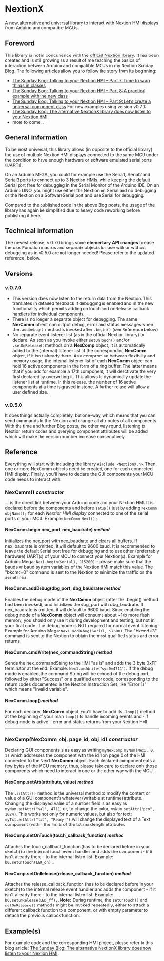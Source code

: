 # NextionX
A new, alternative and universal library to interact with Nextion HMI displays from Arduino and compatible MCUs.
## Foreword
This library is not in concurrence with the [official Nextion library](https://github.com/itead/ITEADLIB_Arduino_Nextion). It has been created and is still growing as a result of me teaching the basics of interaction between Arduino and compatible MCUs in my Nextion Sunday Blog. The following articles allow you to follow the story from its beginning:
* [The Sunday Blog: Talking to your Nextion HMI – Part 7: Time to wrap things in classes](https://nextion.tech/2020/12/14/the-sunday-blog-talking-to-your-nextion-hmi-part-7-time-to-wrap-things-in-classes/)
* [The Sunday Blog: Talking to your Nextion HMI – Part 8: A practical example with the new class](https://nextion.tech/2020/12/21/the-sunday-blog-talking-to-your-nextion-hmi-part-8-a-practical-example-with-the-new-class/)
* [The Sunday Blog: Talking to your Nextion HMI – Part 9: Let’s create a universal component class](https://nextion.tech/2020/12/28/the-sunday-blog-talking-to-your-nextion-hmi-part-9-lets-create-a-universal-component-class/)
For new examples using version v0.7.0:
* [The Sunday Blog: The alternative NextionX library does now listen to your Nextion HMI](https://nextion.tech/2021/02/15/the-sunday-blog-the-alternative-nextionx-library-does-now-listen-to-your-nextion-hmi/)
* more to come...
## General information
To be most universal, this library allows (in opposite to the official library) the use of multiple Nextion HMI displays connected to the same MCU under the condition to have enough hardware or software emulated serial ports (UARTs). 

On an Arduino MEGA, you could for example use the Serial1, Serial2 and Serial3 ports to connect up to 3 Nextion HMIs, while keeping the default Serial port free for debugging in the Serial Monitor of the Arduino IDE. On an Arduino UNO, you might use either the Nextion on Serial and no debugging or the Nextion on a SoftwareSerial port and use Serial for debugging.

Compared to the published code in the above Blog posts, the usage of the library has again be simplified due to heavy code reworking before publishing it here.
## Technical information
The newest release, v.0.7.0 brings some **elementary API changes** to ease the use. Function macros and separate objects for use with or without debugging as in v0.5.0 are not longer needed! Please refer to the updated reference, below.
## Versions
### v.0.7.0
* This version does now listen to the return data from the Nextion. This translates in detailed feedback if debugging is enabled and in the new functionality which permits adding onTouch and onRelease callback handlers for individual components.
* There is no longer a separate object for debugging. The same **NexComm** object can output debug, error and status messages when the `.addDebug()` method is invoked after `.begin()` (see Reference below)
* No separate event listener list (as in the official Nextion library) to declare. As soon as you invoke either `setOnTouch()` and/or `.setOnRelease()`methods on a **NexComp** object, it is automatically added to the (internal) listener list of the corresponding **NexComm** object, if it isn't already there. As a compromise between flexibility and memory usage, the internal listener list of each **NexComm** object can hold 16 active components in the form of a ring buffer. The latter means that if you add for example a 17th component, it will deactivate the very first declared by overwriting it. This allows to dynamically update the listener list at runtime. In this release, the number of 16 active components at a time is graved in stone. A further relase will allow a user defined size.
### v.0.5.0
It does things actually completely, but one-way, which means that you can send commands to the Nextion and change all attributes of all components. With the time and further Blog posts, the other way round, listening to Nextion return codes and querying component attributes will be added which will make the version number increase consecutively.
## Reference
Everything will start with including the library `#include <NextionX.h>`. Then, one or more NexComm objects need be created, one for each connected HMI display. Finally, you'll have to declare the GUI components your MCU code needs to interact with.
### NexComm() *constructor*
... is the direct link between your Arduino code and your Nextion HMI. It is declared before the components and before `setup()` just by adding `NexComm objName();` for each *Nextion HMI display* connected to one of the serial ports of your MCU. Example: `NexComm Nex1();`.
#### NexComm.begin(nex_port, nex_baudrate) *method*
Initializes the nex_port with nex_baudrate and clears all buffers. If nex_baudrate is omitted, it will default to 9600 baud. It is recommended to leave the default Serial port free for debugging and to use other (preferrably hardware) UART(s) of your MCU to connect your Nextion(s).  Example for Arduino Mega: `Nex1.begin(Serial1, 115200)` - please make sure that the bauds or baud system variables of the Nextion HMI match this value. The "bkcmd=0" command is sent to the Nextion to minimize the traffic on the serial lines.
#### NexComm.addDebug(dbg_port, dbg_baudrate) *method*
Enables the debug mode of the **NexComm** object (after the .begin() method had been invoked), and initializes the dbg_port with dbg_baudrate. If nex_baudrate is omitted, it will default to 9600 baud. Since enabling the debug mode of a **NexComm** object will consume about ~1kb more flash memory, you should only use it during development and testing, but not in your final code. The debug mode is NOT required for normal event listening! Example for Arduino Mega: `Nex1.addDebug(Serial, 57600)`. The "bkcmd=3" command is sent to the Nextion to obtain the most qualified status and error returns.
#### NexComm.cmdWrite(nex_commandString) *method*
Sends the nex_commandString to the HMI "as is" and adds the 3 byte 0xFF terminator at the end. Example: `Nex1.cmdWrite("sys0=4711")`. If the debug mode is enabled, the command String will be echoed of the debug port, followed by either "Success" or a qualified error code, corresponding to the return codes documented in the Nextion Instruction Set, like "Error 1a" which means "Invalid variable".
#### NexComm.loop() *method*
For each declared **NexComm** object, you'll have to add its `.loop()` method at the beginning of your main `loop()` to handle incoming events and - if debug mode is active - error and status returns from your Nextion HMI. 
****
### NexComp(NexComm_obj, page_id, obj_id) *constructor*
Declaring GUI components is as easy as writing `myNexComp myNum(Nex1, 0, 1)` which addresses the component with the id 1 on page 0 of the HMI connected to the Nex1 **NexComm** object. Each declared component eats a few bytes of the MCU memory, thus, please take care to declare only those components which need to interact in one or the other way with the MCU.
#### NexComp.setAttr(attribute, value) *method*
The `.setAttr()` method is the universal method to modify the content or value of a GUI component's whatever (writable at runtime) attribute. Changing the displayed value of a number field is as easy as `myNum.setAttr("val", 4711)` or, to change the color, `myNum.setAttr("pco", 1024)`. This works not only for numeric values, but also for text: `myTxt.setAttr("txt", "Ready!")` will change the displayed text of a Text component (within the limits of the txt_maxlength attribute).
#### NexComp.setOnTouch(touch_callback_function) *method*
Attaches the touch_callback_function (has to be declared before in your sketch) to the internal touch event handler and adds the component - if it isn't already there - to the internal listen list. Example: `b0.setOnTouch(LED_on);`.
#### NexComp.setOnRelease(release_callback_function) *method*
Attaches the release_callback_function (has to be declared before in your sketch) to the internal release event handler and adds the component - if it isn't already there - to the internal listen list. Example: `b0.setOnRelease(LED_ff);`. 
**Note:** During runtime, the `setOnTouch()` and `setOnRelease()` methods might be invoked repeatedly, either to attach a different callback function to a component, or with empty parameter to detach the previous callbck function. 

## Example(s)
For example code and the corresponding HMI project, please refer to this blog article: [The Sunday Blog: The alternative NextionX library does now listen to your Nextion HMI](https://nextion.tech/2021/02/15/the-sunday-blog-the-alternative-nextionx-library-does-now-listen-to-your-nextion-hmi/).
